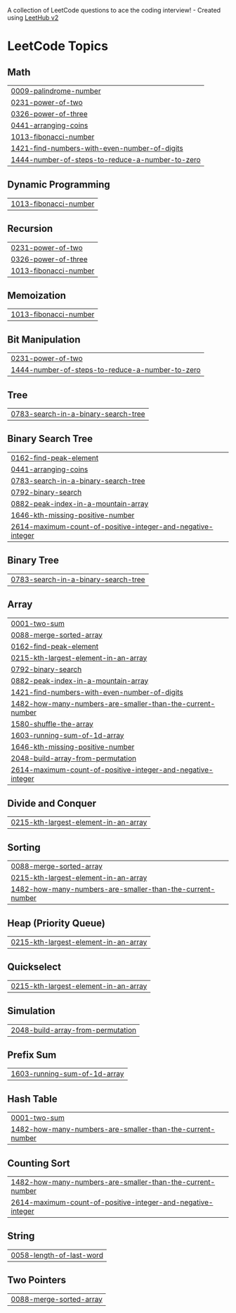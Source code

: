 A collection of LeetCode questions to ace the coding interview! - Created using [LeetHub v2](https://github.com/arunbhardwaj/LeetHub-2.0)
<!---LeetCode Topics Start-->
# LeetCode Topics
## Math
|  |
| ------- |
| [0009-palindrome-number](https://github.com/Ankit-GitLab/Leet_Code/tree/master/0009-palindrome-number) |
| [0231-power-of-two](https://github.com/Ankit-GitLab/Leet_Code/tree/master/0231-power-of-two) |
| [0326-power-of-three](https://github.com/Ankit-GitLab/Leet_Code/tree/master/0326-power-of-three) |
| [0441-arranging-coins](https://github.com/Ankit-GitLab/Leet_Code/tree/master/0441-arranging-coins) |
| [1013-fibonacci-number](https://github.com/Ankit-GitLab/Leet_Code/tree/master/1013-fibonacci-number) |
| [1421-find-numbers-with-even-number-of-digits](https://github.com/Ankit-GitLab/Leet_Code/tree/master/1421-find-numbers-with-even-number-of-digits) |
| [1444-number-of-steps-to-reduce-a-number-to-zero](https://github.com/Ankit-GitLab/Leet_Code/tree/master/1444-number-of-steps-to-reduce-a-number-to-zero) |
## Dynamic Programming
|  |
| ------- |
| [1013-fibonacci-number](https://github.com/Ankit-GitLab/Leet_Code/tree/master/1013-fibonacci-number) |
## Recursion
|  |
| ------- |
| [0231-power-of-two](https://github.com/Ankit-GitLab/Leet_Code/tree/master/0231-power-of-two) |
| [0326-power-of-three](https://github.com/Ankit-GitLab/Leet_Code/tree/master/0326-power-of-three) |
| [1013-fibonacci-number](https://github.com/Ankit-GitLab/Leet_Code/tree/master/1013-fibonacci-number) |
## Memoization
|  |
| ------- |
| [1013-fibonacci-number](https://github.com/Ankit-GitLab/Leet_Code/tree/master/1013-fibonacci-number) |
## Bit Manipulation
|  |
| ------- |
| [0231-power-of-two](https://github.com/Ankit-GitLab/Leet_Code/tree/master/0231-power-of-two) |
| [1444-number-of-steps-to-reduce-a-number-to-zero](https://github.com/Ankit-GitLab/Leet_Code/tree/master/1444-number-of-steps-to-reduce-a-number-to-zero) |
## Tree
|  |
| ------- |
| [0783-search-in-a-binary-search-tree](https://github.com/Ankit-GitLab/Leet_Code/tree/master/0783-search-in-a-binary-search-tree) |
## Binary Search Tree
|  |
| ------- |
| [0162-find-peak-element](https://github.com/Ankit-GitLab/Leet_Code/tree/master/0162-find-peak-element) |
| [0441-arranging-coins](https://github.com/Ankit-GitLab/Leet_Code/tree/master/0441-arranging-coins) |
| [0783-search-in-a-binary-search-tree](https://github.com/Ankit-GitLab/Leet_Code/tree/master/0783-search-in-a-binary-search-tree) |
| [0792-binary-search](https://github.com/Ankit-GitLab/Leet_Code/tree/master/0792-binary-search) |
| [0882-peak-index-in-a-mountain-array](https://github.com/Ankit-GitLab/Leet_Code/tree/master/0882-peak-index-in-a-mountain-array) |
| [1646-kth-missing-positive-number](https://github.com/Ankit-GitLab/Leet_Code/tree/master/1646-kth-missing-positive-number) |
| [2614-maximum-count-of-positive-integer-and-negative-integer](https://github.com/Ankit-GitLab/Leet_Code/tree/master/2614-maximum-count-of-positive-integer-and-negative-integer) |
## Binary Tree
|  |
| ------- |
| [0783-search-in-a-binary-search-tree](https://github.com/Ankit-GitLab/Leet_Code/tree/master/0783-search-in-a-binary-search-tree) |
## Array
|  |
| ------- |
| [0001-two-sum](https://github.com/Ankit-GitLab/Leet_Code/tree/master/0001-two-sum) |
| [0088-merge-sorted-array](https://github.com/Ankit-GitLab/Leet_Code/tree/master/0088-merge-sorted-array) |
| [0162-find-peak-element](https://github.com/Ankit-GitLab/Leet_Code/tree/master/0162-find-peak-element) |
| [0215-kth-largest-element-in-an-array](https://github.com/Ankit-GitLab/Leet_Code/tree/master/0215-kth-largest-element-in-an-array) |
| [0792-binary-search](https://github.com/Ankit-GitLab/Leet_Code/tree/master/0792-binary-search) |
| [0882-peak-index-in-a-mountain-array](https://github.com/Ankit-GitLab/Leet_Code/tree/master/0882-peak-index-in-a-mountain-array) |
| [1421-find-numbers-with-even-number-of-digits](https://github.com/Ankit-GitLab/Leet_Code/tree/master/1421-find-numbers-with-even-number-of-digits) |
| [1482-how-many-numbers-are-smaller-than-the-current-number](https://github.com/Ankit-GitLab/Leet_Code/tree/master/1482-how-many-numbers-are-smaller-than-the-current-number) |
| [1580-shuffle-the-array](https://github.com/Ankit-GitLab/Leet_Code/tree/master/1580-shuffle-the-array) |
| [1603-running-sum-of-1d-array](https://github.com/Ankit-GitLab/Leet_Code/tree/master/1603-running-sum-of-1d-array) |
| [1646-kth-missing-positive-number](https://github.com/Ankit-GitLab/Leet_Code/tree/master/1646-kth-missing-positive-number) |
| [2048-build-array-from-permutation](https://github.com/Ankit-GitLab/Leet_Code/tree/master/2048-build-array-from-permutation) |
| [2614-maximum-count-of-positive-integer-and-negative-integer](https://github.com/Ankit-GitLab/Leet_Code/tree/master/2614-maximum-count-of-positive-integer-and-negative-integer) |
## Divide and Conquer
|  |
| ------- |
| [0215-kth-largest-element-in-an-array](https://github.com/Ankit-GitLab/Leet_Code/tree/master/0215-kth-largest-element-in-an-array) |
## Sorting
|  |
| ------- |
| [0088-merge-sorted-array](https://github.com/Ankit-GitLab/Leet_Code/tree/master/0088-merge-sorted-array) |
| [0215-kth-largest-element-in-an-array](https://github.com/Ankit-GitLab/Leet_Code/tree/master/0215-kth-largest-element-in-an-array) |
| [1482-how-many-numbers-are-smaller-than-the-current-number](https://github.com/Ankit-GitLab/Leet_Code/tree/master/1482-how-many-numbers-are-smaller-than-the-current-number) |
## Heap (Priority Queue)
|  |
| ------- |
| [0215-kth-largest-element-in-an-array](https://github.com/Ankit-GitLab/Leet_Code/tree/master/0215-kth-largest-element-in-an-array) |
## Quickselect
|  |
| ------- |
| [0215-kth-largest-element-in-an-array](https://github.com/Ankit-GitLab/Leet_Code/tree/master/0215-kth-largest-element-in-an-array) |
## Simulation
|  |
| ------- |
| [2048-build-array-from-permutation](https://github.com/Ankit-GitLab/Leet_Code/tree/master/2048-build-array-from-permutation) |
## Prefix Sum
|  |
| ------- |
| [1603-running-sum-of-1d-array](https://github.com/Ankit-GitLab/Leet_Code/tree/master/1603-running-sum-of-1d-array) |
## Hash Table
|  |
| ------- |
| [0001-two-sum](https://github.com/Ankit-GitLab/Leet_Code/tree/master/0001-two-sum) |
| [1482-how-many-numbers-are-smaller-than-the-current-number](https://github.com/Ankit-GitLab/Leet_Code/tree/master/1482-how-many-numbers-are-smaller-than-the-current-number) |
## Counting Sort
|  |
| ------- |
| [1482-how-many-numbers-are-smaller-than-the-current-number](https://github.com/Ankit-GitLab/Leet_Code/tree/master/1482-how-many-numbers-are-smaller-than-the-current-number) |
| [2614-maximum-count-of-positive-integer-and-negative-integer](https://github.com/Ankit-GitLab/Leet_Code/tree/master/2614-maximum-count-of-positive-integer-and-negative-integer) |
## String
|  |
| ------- |
| [0058-length-of-last-word](https://github.com/Ankit-GitLab/Leet_Code/tree/master/0058-length-of-last-word) |
## Two Pointers
|  |
| ------- |
| [0088-merge-sorted-array](https://github.com/Ankit-GitLab/Leet_Code/tree/master/0088-merge-sorted-array) |
<!---LeetCode Topics End-->